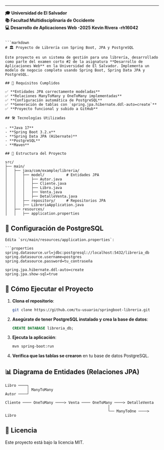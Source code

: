 ---

**🎓 Universidad de El Salvador**  
**📚 Facultad Multidisciplinaria de Occidente**  
**💻 Desarrollo de Aplicaciones Web -2025**
**Kevin Rivera -rh16042**
```

```markdown
# 🏛️ Proyecto de Librería con Spring Boot, JPA y PostgreSQL

Este proyecto es un sistema de gestión para una librería, desarrollado como parte del examen corto #2 de la asignatura **Desarrollo de Aplicaciones Web** en la Universidad de El Salvador. Implementa un modelo de negocio completo usando Spring Boot, Spring Data JPA y PostgreSQL.

## 📌 Requisitos Cumplidos

✅ **Entidades JPA correctamente modeladas**  
✅ **Relaciones ManyToMany y OneToMany implementadas**  
✅ **Configuración automática de PostgreSQL**  
✅ **Generación de tablas con `spring.jpa.hibernate.ddl-auto=create`**  
✅ **Proyecto funcional y subido a GitHub**  

## 🛠️ Tecnologías Utilizadas

- **Java 17**
- **Spring Boot 3.2.x**
- **Spring Data JPA (Hibernate)**
- **PostgreSQL**
- **Maven**

## 📂 Estructura del Proyecto

```
```
src/
├── main/
│   ├── java/com/example/libreria/
│   │   ├── model/          # Entidades JPA
│   │   │   ├── Autor.java
│   │   │   ├── Cliente.java
│   │   │   ├── Libro.java
│   │   │   ├── Venta.java
│   │   │   ├── DetalleVenta.java
│   │   ├── repository/     # Repositorios JPA
│   │   ├── LibreriaApplication.java
│   ├── resources/
│   │   ├── application.properties
```
## 🔌 Configuración de PostgreSQL
```
Edita `src/main/resources/application.properties`:

```properties
spring.datasource.url=jdbc:postgresql://localhost:5432/libreria_db
spring.datasource.username=postgres
spring.datasource.password=tu_contraseña

spring.jpa.hibernate.ddl-auto=create
spring.jpa.show-sql=true
```

## 🚀 Cómo Ejecutar el Proyecto

1. **Clona el repositorio**:
   ```bash
   git clone https://github.com/tu-usuario/springboot-libreria.git
   ```

2. **Asegúrate de tener PostgreSQL instalado y crea la base de datos**:
   ```sql
   CREATE DATABASE libreria_db;
   ```

3. **Ejecuta la aplicación**:
   ```bash
   mvn spring-boot:run
   ```

4. **Verifica que las tablas se crearon** en tu base de datos PostgreSQL.

## 📊 Diagrama de Entidades (Relaciones JPA)

```
Libro ────┐
          │ ManyToMany
Autor ────┘

Cliente ──── OneToMany ────> Venta ──── OneToMany ────> DetalleVenta
                                               │
                                               └── ManyToOne ────> Libro
```

## 📝 Licencia

Este proyecto está bajo la licencia MIT. 



